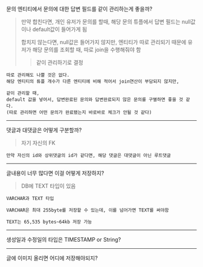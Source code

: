 문의 엔티티에서 문의에 대한 답변 필드를 같이 관리하는게 좋을까?
> 만약 합친다면, 개인 유저가 문의를 할때, 해당 문의 튜플에서 답변 필드는 null값이나 default값이 들어가게 됨
>
> 합치지 않는다면, null값은 들어가지 않지만, 엔티티가 따로 관리되기 때문에 유저가 해당 문의를 조회할 때, 따로 join을 수행해줘야 함
>
>> 같이 관리하기로 결정

    따로 관리해도 나쁠 것은 없다.
    해당 엔티티의 튜플 개수가 다른 엔티티에 비해 적어서 join연산이 부담되지 않지만,

    같이 관리할 때, 
    default 값을 넣어서, 답변완료된 문의와 답변완료되지 않은 문의를 구별하면 좋을 것 같다.
    (따로 관리하면 어떤 문의가 완료됐는지 바로바로 체크가 안될 것 같다)

---

댓글과 대댓글은 어떻게 구분할까?
> 자기 자신의 FK

    만약 자신의 id와 상위댓글의 id가 같다면, 해당 댓글은 대댓글이 아닌 루트댓글

---

글내용이 너무 많다면 이걸 어떻게 저장하지? 
> DB에 TEXT 타입이 있음

    VARCHAR과 TEXT 타입

    VARCHAR은 최대 255byte를 저장할 수 있는데, 이를 넘어가면 TEXT를 써야함

    TEXT는 65,535 bytes~64kb 저장 가능

---

생성일과 수정일의 타입은 TIMESTAMP or String?

>

---

글에 이미지 올리면 어디에 저장해야되지?

